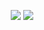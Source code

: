 <p align="center" gap="100px">
  <img valign="top" src="https://github-readme-stats.vercel.app/api?username=huss4in&show_icons=true&hide_border=true&count_private=true&theme=github_dark" />
  <img valign="top" src="https://github-readme-stats.vercel.app/api/top-langs/?username=huss4in&show_icons=true&hide_border=true&theme=github_dark" />
</p>
